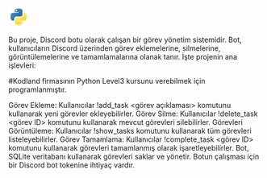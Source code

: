   <a href="https://www.python.org" target="_blank" rel="noreferrer"> 
        <img src="https://raw.githubusercontent.com/devicons/devicon/master/icons/python/python-original.svg" alt="python" width="40" height="40"/> 
  </a> 


Bu proje, Discord botu olarak çalışan bir görev yönetim sistemidir. Bot, kullanıcıların Discord üzerinden görev eklemelerine, silmelerine, görüntülemelerine ve tamamlamalarına olanak tanır. İşte projenin ana işlevleri:

#Kodland firmasının Python Level3 kursunu verebilmek için programlanmıştır.

Görev Ekleme: Kullanıcılar !add_task <görev açıklaması> komutunu kullanarak yeni görevler ekleyebilirler.
Görev Silme: Kullanıcılar !delete_task <görev ID> komutunu kullanarak mevcut görevleri silebilirler.
Görevleri Görüntüleme: Kullanıcılar !show_tasks komutunu kullanarak tüm görevleri listeleyebilirler.
Görev Tamamlama: Kullanıcılar !complete_task <görev ID> komutunu kullanarak görevleri tamamlanmış olarak işaretleyebilirler.
Bot, SQLite veritabanı kullanarak görevleri saklar ve yönetir. Botun çalışması için bir Discord bot tokenine ihtiyaç vardır.
